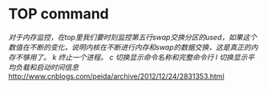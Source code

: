 # TOP command

*对于内存监控，在top里我们要时刻监控第五行swap交换分区的used，如果这个数值在不断的变化，说明内核在不断进行内存和swap的数据交换，这是真正的内存不够用了。*
*k 终止一个进程。*
*c 切换显示命令名称和完整命令行*
*l 切换显示平均负载和启动时间信息*
http://www.cnblogs.com/peida/archive/2012/12/24/2831353.html 
